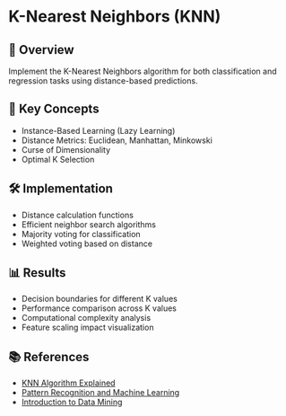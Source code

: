 # K-Nearest Neighbors (KNN)

## 📌 Overview
Implement the K-Nearest Neighbors algorithm for both classification and regression tasks using distance-based predictions.

## 🧠 Key Concepts
- Instance-Based Learning (Lazy Learning)
- Distance Metrics: Euclidean, Manhattan, Minkowski
- Curse of Dimensionality
- Optimal K Selection

## 🛠️ Implementation
- Distance calculation functions
- Efficient neighbor search algorithms
- Majority voting for classification
- Weighted voting based on distance

## 📊 Results
- Decision boundaries for different K values
- Performance comparison across K values
- Computational complexity analysis
- Feature scaling impact visualization

## 📚 References
- [KNN Algorithm Explained](https://towardsdatascience.com/machine-learning-basics-with-the-k-nearest-neighbors-algorithm-6a6e71d01761)
- [Pattern Recognition and Machine Learning](https://www.microsoft.com/en-us/research/people/cmbishop/)
- [Introduction to Data Mining](https://www-users.cs.umn.edu/~kumar001/dmbook/index.php) 